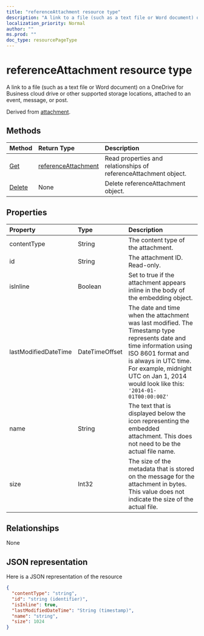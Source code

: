 ```yaml
---
title: "referenceAttachment resource type"
description: "A link to a file (such as a text file or Word document) on a OneDrive for Business cloud drive or other supported storage locations, attached to an event, message, or post."
localization_priority: Normal
author: ""
ms.prod: ""
doc_type: resourcePageType
---
```


# referenceAttachment resource type

A link to a file (such as a text file or Word document) on a OneDrive for Business cloud drive or other supported storage locations, attached to an event, message, or post.

Derived from [attachment](attachment.md).

## Methods

| Method       | Return Type  |Description|
|:---------------|:--------|:----------|
|[Get](../api/attachment-get.md) | [referenceAttachment](referenceattachment.md) |Read properties and relationships of referenceAttachment object.|
|[Delete](../api/attachment-delete.md) | None |Delete referenceAttachment object. |

## Properties
| Property	   | Type	|Description|
|:---------------|:--------|:----------|
|contentType|String|The content type of the attachment.|
|id|String|The attachment ID.  Read-only.|
|isInline|Boolean|Set to true if the attachment appears inline in the body of the embedding object.|
|lastModifiedDateTime|DateTimeOffset|The date and time when the attachment was last modified. The Timestamp type represents date and time information using ISO 8601 format and is always in UTC time. For example, midnight UTC on Jan 1, 2014 would look like this: `'2014-01-01T00:00:00Z'`|
|name|String|The text that is displayed below the icon representing the embedded attachment. This does not need to be the actual file name.|
|size|Int32|The size of the metadata that is stored on the message for the attachment in bytes. This value does not indicate the size of the actual file.|

## Relationships
None



## JSON representation

Here is a JSON representation of the resource

<!--{
  "blockType": "resource",
  "optionalProperties": [],
  "baseType": "microsoft.graph.attachment",
  "@odata.type": "microsoft.graph.referenceAttachment"
}-->

```json
{
  "contentType": "string",
  "id": "string (identifier)",
  "isInline": true,
  "lastModifiedDateTime": "String (timestamp)",
  "name": "string",
  "size": 1024
}

```

<!-- uuid: 8fcb5dbc-d5aa-4681-8e31-b001d5168d79
2015-10-25 14:57:30 UTC -->
<!-- {
  "type": "#page.annotation",
  "description": "referenceAttachment resource",
  "keywords": "",
  "section": "documentation",
  "tocPath": ""
}-->
